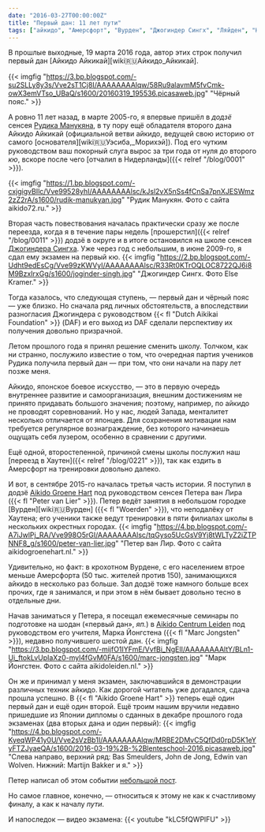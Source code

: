 ```yaml
---
date: "2016-03-27T00:00:00Z"
title: "Первый дан: 11 лет пути"
tags: ["айкидо", "Амерсфорт", "Вурден", "Джогиндер Сингх", "Ляйден", "Нидерланды", "Петер ван Лир", "Россия", "Рудик Манукян", "спорт", "Тюмень"]
---
```


В прошлые выходные, 19 марта 2016 года, автор этих строк получил первый дан [Айкидо Айкикай][wiki:ru:Айкидо_Айкикай].

<!--more-->

{{< imgfig "https://3.bp.blogspot.com/-su2SLLy8y3s/Vve2sT1Cj8I/AAAAAAAAlqw/58Ru9alavmM5fvCmk-owX3emVTso_UBaQ/s1600/20160319_195536.picasaweb.jpg" "Чёрный пояс." >}}

А ровно 11 лет назад, в марте 2005-го, я впервые пришёл в *додзё* сенсея [Рудика Манукяна](http://aikido72.ru/2-uncategorised/30-rudik-manukyan), в ту пору ещё обладателя второго дана Айкидо Айкикай (официальной ветви айкидо, ведущей свою историю от самого [основателя][wiki:ru:Уэсиба,_Морихэй]). Под его чутким руководством ваш покорный слуга вырос за три года от нуля до второго *кю*, вскоре после чего [отчалил в Нидерланды]({{< relref "/blog/0001" >}}).

{{< imgfig "https://1.bp.blogspot.com/-cxjgigvBIlc/Vve99528yhI/AAAAAAAAlsc/kJsl2vX5nSs4fCnSa7pnXJESWmz2zZ2rA/s1600/rudik-manukyan.jpg" "Рудик Манукян. Фото с сайта aikido72.ru." >}}

Вторая часть повествования началась практически сразу же после переезда, когда я в течение пары недель [прошерстил]({{< relref "/blog/0011" >}}) додзё в округе и в итоге остановился на школе сенсея [Джогиндера Сингха](http://jogindersingh.com/). Уже через год с небольшим, в июне 2009-го, я сдал ему экзамен на первый кю.
{{< imgfig "https://2.bp.blogspot.com/-Udht9edEsCg/Vve99zKWVyI/AAAAAAAAlsc/R33Rt0KTrOQLOC8722QJ6i8M9BzxIrxGg/s1600/joginder-singh.jpg" "Джогиндер Сингх. Фото Else Kramer." >}}

Тогда казалось, что следующая ступень, — первый дан и чёрный пояс — уже близко. Но сначала ряд личных обстоятельств, а впоследствии разногласия Джогиндера с руководством {{< fl "Dutch Aikikai Foundation" >}} (DAF) и его выход из DAF сделали перспективу их получения довольно призрачной.

Летом прошлого года я принял решение сменить школу. Толчком, как ни странно, послужило известие о том, что очередная партия учеников Рудика получила первый дан — при том, что они начали на пару лет позже меня.

Айкидо, японское боевое искусство, — это в первую очередь внутреннее развитие и самоорганизация, внешним достижениям не принято придавать большого значения; поэтому, например, по айкидо не проводят соревнований. Но у нас, людей Запада, менталитет несколько отличается от японцев. Для сохранения мотивации нам требуется регулярное вознаграждение, без которого начинаешь ощущать себя лузером, особенно в сравнении с другими.

Ещё одной, второстепенной, причиной смены школы послужил наш [переезд в Хаутен]({{< relref "/blog/0221" >}}), так как ездить в Амерсфорт на тренировки довольно далеко.

И вот, в сентябре 2015-го началась третья часть истории. Я поступил в додзё [Aikido Groene Hart](http://www.aikidogroenehart.nl/) под руководством сенсея Петера ван Лира ({{< fl "Peter van Lier" >}}). Петер ведёт занятия в небольшом городке [Вурден][wiki:ru:Вурден] ({{< fl "Woerden" >}}), что неподалёку от Хаутена; его ученики также ведут тренировки в пяти филиалах школы в нескольких окрестных городах.
{{< imgfig "https://4.bp.blogspot.com/-A7iJwlPj_RA/Vve998O5rGI/AAAAAAAAlsc/tqGyso5UcGsV9Yj8tWLTyZ2iZTPNNF8_g/s1600/peter-van-lier.jpg" "Петер ван Лир. Фото с сайта aikidogroenehart.nl." >}}

Удивительно, но факт: в крохотном Вурдене, с его населением втрое меньше Амерсфорта (50 тыс. жителей против 150), занимающихся айкидо в несколько раз больше. Зал додзё тоже намного больше всех прочих, где я занимался, и при этом в нём бывает довольно тесно в отдельные дни.

Начав заниматься у Петера, я посещал ежемесячные семинары по подготовке на шодан («первый дан», *яп.*) в [Aikido Centrum Leiden](http://aikidoleiden.nl/) под руководством его учителя, Марка Йонгстена ({{< fl "Marc Jongsten" >}}), недавно получившего шестой дан.
{{< imgfig "https://3.bp.blogspot.com/-mijfO1IYFmE/VvfBi_NgElI/AAAAAAAAltY/BLn1-Ui_ftokLvUpIaXz0-myl4fGvM0FA/s1600/marc-jongsten.jpg" "Марк Йонгстен. Фото с сайта aikidoleiden.nl." >}}

Он же и принимал у меня экзамен, заключавшийся в демонстрации различных техник айкидо. Как дорогой читатель уже догадался, сдача прошла успешно. В {{< fl "Aikido Groene Hart" >}} теперь ещё один первый дан и ещё один второй. Ещё троим нашим вручили недавно пришедшие из Японии дипломы о сданных в декабре прошлого года экзаменах (два вторых дана и один первый):
{{< imgfig "https://4.bp.blogspot.com/-KyeqWP41y0U/Vve2sVzBb1I/AAAAAAAAlqw/MRBE2DMvC5QfDd0rpD5K1eYyFTZJyaeQA/s1600/2016-03-19%2B-%2Blenteschool-2016.picasaweb.jpg" "Слева направо, верхний ряд: Bas Smeulders, John de Jong, Edwin van Wolven. Нижний: Martijn Bakker и я." >}}

Петер написал об этом событии [небольшой пост](http://www.aikidogroenehart.nl/dmitry-en-martijn-slagen-voor-hun-dan-graad/).

Но самое главное, конечно, — относиться к этому не как к счастливому финалу, а как к началу *пути*.

И напоследок — видео экзамена:
{{< youtube "kLC5fQWPlFU" >}}
